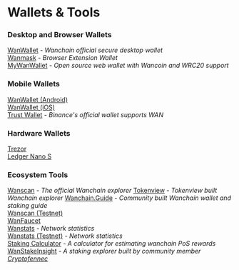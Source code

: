 # Wallets & Tools

### Desktop and Browser Wallets  
[WanWallet](https://github.com/wanchain/wan-wallet-desktop/releases) *- Wanchain official secure desktop wallet*  
[Wanmask](https://wanmask.io/)  *- Browser Extension Wallet*  
[MyWanWallet](https://mywanwallet.nl/) *- Open source web wallet with Wancoin and WRC20 support*  

### Mobile Wallets
[WanWallet (Android)](https://play.google.com/store/apps/details?id=com.wanchain.WanWallet)  
[WanWallet (iOS)](https://apps.apple.com/us/app/wanwallet/id1477039507)  
[Trust Wallet](https://trustwallet.com/) *- Binance's official wallet supports WAN*  

### Hardware Wallets  
[Trezor](https://trezor.io/)  
[Ledger Nano S](https://www.ledger.com/products/ledger-nano-s)

### Ecosystem Tools    
[Wanscan](https://www.wanscan.org/)  *- The official Wanchain explorer* 
[Tokenview](https://wan.tokenview.com/en/) *- Tokenview built Wanchain explorer* 
[Wanchain.Guide](http://wanchain.guide/) *- Community built Wanchain wallet and staking guide*   
[Wanscan (Testnet)](http://testnet.wanscan.org/)   
[WanFaucet](https://wanfaucet.net/)  
[Wanstats](http://wanstats.io/) *- Network statistics*    
[Wanstats (Testnet)](http://testnet.wanstats.io/) *- Network statistics*    
[Staking Calculator](http://calculator.wandevs.org/) *- A calculator for estimating wanchain PoS rewards*  
[WanStakeInsight](https://www.wanstakeinsight.com) *- A staking explorer built by community member [Cryptofennec](https://www.cryptofennec.com/)*


